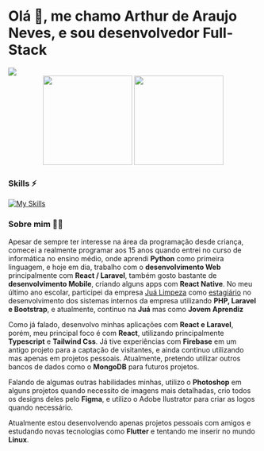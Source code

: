 # Olá 🤙, me chamo Arthur de Araujo Neves, e sou **desenvolvedor Full-Stack**

<img src="https://i.imgur.com/gWChH1r.png">

<div align="center">
<img height="180em" src="https://github-readme-stats.vercel.app/api?username=ArthurDeAraujoNeves3&show_icons=true&bg_color=0D1117&border_radius=4.5&border_color=30363D&title_color=267cf7&text_color=FFFFFF&icon_color=F78166&theme=transparent">
<img height="180em" src="https://github-readme-stats.vercel.app/api/top-langs/?username=ArthurDeAraujoNeves3&layout=compact&show_icons=true&bg_color=0D1117&border_radius=4.5&border_color=30363D&title_color=267cf7&text_color=FFFFFF&theme=transparent">
</div>

### Skills ⚡️
[![My Skills](https://skillicons.dev/icons?i=laravel,php,bootstrap,js,ts,react,firebase,tailwind,py,figma)](https://skillicons.dev)

### Sobre mim 👨‍💻

Apesar de sempre ter interesse na área da programação desde criança, comecei a realmente programar aos 15 anos quando entrei no curso de informática no ensino médio, onde aprendi **Python** como primeira linguagem, e hoje em dia, trabalho com o **desenvolvimento Web** principalmente com **React / Laravel**, também gosto bastante de **desenvolvimento Mobile**, criando alguns apps com **React Native**. No meu último ano escolar, participei da empresa [Juá Limpeza](https://sabaojua.com.br/) como <ins>estagiário</ins> no desenvolvimento dos sistemas internos da empresa utilizando **PHP, Laravel e Bootstrap**, e atualmente, continuo na **Juá** mas como **Jovem Aprendiz** 

Como já falado, desenvolvo minhas aplicações com **React e Laravel**, porém, meu principal foco é com **React**, utilizando principalmente **Typescript** e **Tailwind Css**. Já tive experiências com **Firebase** em um antigo projeto para a captação de visitantes, e ainda continuo utilizando mas apenas em projetos pessoais. Atualmente, pretendo utilizar outros bancos de dados como o **MongoDB** para futuros projetos.

Falando de algumas outras habilidades minhas, utilizo o **Photoshop** em alguns projetos quando necessito de imagens mais detalhadas, crio todos os designs deles pelo **Figma**, e utilizo o Adobe Ilustrator para criar as logos quando necessário.

Atualmente estou desenvolvendo apenas projetos pessoais com amigos e estudando novas tecnologias como **Flutter** e tentando me inserir no mundo **Linux**.
